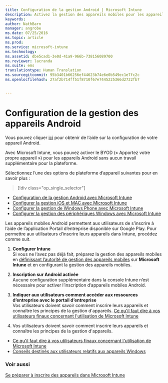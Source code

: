 ```yaml
---
title: Configuration de la gestion Android | Microsoft Intune
description: Activez la gestion des appareils mobiles pour les appareils Android et KNOX avec Microsoft Intune.
keywords: 
author: NathBarn
manager: angrobe
ms.date: 07/25/2016
ms.topic: article
ms.prod: 
ms.service: microsoft-intune
ms.technology: 
ms.assetid: dbe5cad1-3e0d-41a9-966b-738156089700
ms.reviewer: lacranda
ms.suite: ems
translationtype: Human Translation
ms.sourcegitcommit: 95b3401b66256ef44623b74e6e0b549ec1e7fc2c
ms.openlocfilehash: 27af2b714ff51f8710f67e7445225366d2722fb7


---
```


# Configuration de la gestion des appareils Android
Vous pouvez cliquer [ici](../enduser/using-your-android-device-with-intune.md) pour obtenir de l’aide sur la configuration de votre appareil Android.

Avec Microsoft Intune, vous pouvez activer le BYOD (« Apportez votre propre appareil ») pour les appareils Android sans aucun travail supplémentaire pour la plateforme.

Sélectionnez l’une des options de plateforme d’appareil suivantes pour en savoir plus :

> [!div class="op_single_selector"]
- [Configuration de la gestion Android avec Microsoft Intune](set-up-android-management-with-microsoft-intune.md)
- [Configurer la gestion iOS et MAC avec Microsoft Intune](set-up-ios-and-mac-management-with-microsoft-intune.md)
- [Configurer la gestion de Windows Phone avec Microsoft Intune](set-up-windows-phone-management-with-microsoft-intune.md)
- [Configurer la gestion des périphériques Windows avec Microsoft Intune](set-up-windows-device-management-with-microsoft-intune.md)

Les appareils mobiles Android permettent aux utilisateurs de s’inscrire à l’aide de l’application Portail d’entreprise disponible sur Google Play. Pour permettre aux utilisateurs d’inscrire leurs appareils dans Intune, procédez comme suit.

1.  **Configurer Intune**<br>
    Si vous ne l’avez pas déjà fait, préparez la gestion des appareils mobiles en [définissant l’autorité de gestion des appareils mobiles](get-ready-to-enroll-devices-in-microsoft-intune.md#set-mobile-device-management-authority) sur **Microsoft Intune** et en configurant la gestion des appareils mobiles.

2.  **Inscription sur Android activée**<br>
    Aucune configuration supplémentaire dans la console Intune n’est nécessaire pour activer l’inscription d’appareils mobiles Android.

3.  **Indiquer aux utilisateurs comment accéder aux ressources d’entreprise avec le portail d’entreprise**<br>
    Vos utilisateurs doivent savoir comment inscrire leurs appareils et connaître les principes de la gestion d'appareils. [Ce qu'il faut dire à vos utilisateurs finaux concernant l'utilisation de Microsoft Intune](what-to-tell-your-end-users-about-using-microsoft-intune.md)

4.  Vos utilisateurs doivent savoir comment inscrire leurs appareils et connaître les principes de la gestion d'appareils.
  - [Ce qu'il faut dire à vos utilisateurs finaux concernant l'utilisation de Microsoft Intune](what-to-tell-your-end-users-about-using-microsoft-intune.md)
  - [Conseils destinés aux utilisateurs relatifs aux appareils Windows](../enduser/using-your-android-device-with-intune.md)

### Voir aussi
[Se préparer à inscrire des appareils dans Microsoft Intune](get-ready-to-enroll-devices-in-microsoft-intune.md)



<!--HONumber=Aug16_HO4-->


